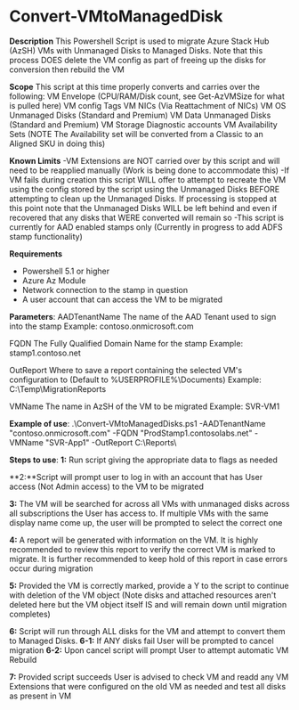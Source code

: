 # Convert-VMtoManagedDisk
**Description**
This Powershell Script is used to migrate Azure Stack Hub (AzSH) VMs with Unmanaged Disks to Managed Disks.
Note that this process DOES delete the VM config as part of freeing up the disks for conversion then rebuild the VM

**Scope**
This script at this time properly converts and carries over the following:
VM Envelope (CPU/RAM/Disk count, see Get-AzVMSize for what is pulled here)
VM config Tags
VM NICs (Via Reattachment of NICs)
VM OS Unmanaged Disks (Standard and Premium)
VM Data Unmanaged Disks (Standard and Premium)
VM Storage Diagnostic accounts
VM Availability Sets (NOTE The Availability set will be converted from a Classic to an Aligned SKU in doing this)

**Known Limits**
-VM Extensions are NOT carried over by this script and will need to be reapplied manually (Work is being done to accommodate this)
-If VM fails during creation this script WILL offer to attempt to recreate the VM using the config stored by the script using the Unmanaged Disks BEFORE attempting to clean up the Unmanaged Disks. If processing is stopped at this point note that the Unmanaged Disks WILL be left behind and even if recovered that any disks that WERE converted will remain so
-This script is currently for AAD enabled stamps only (Currently in progress to add ADFS stamp functionality)

**Requirements**
- Powershell 5.1 or higher
- Azure Az Module
- Network connection to the stamp in question
- A user account that can access the VM to be migrated

**Parameters**:
AADTenantName 
The name of the AAD Tenant used to sign into the stamp
Example: contoso.onmicrosoft.com

FQDN
The Fully Qualified Domain Name for the stamp
Example: stamp1.contoso.net

OutReport
Where to save a report containing the selected VM's configuration to (Default to %USERPROFILE%\Documents)
Example: C:\Temp\MigrationReports

VMName
The name in AzSH of the VM to be migrated
Example: SVR-VM1

**Example of use**:
.\Convert-VMtoManagedDisks.ps1 -AADTenantName "contoso.onmicrosoft.com"   -FQDN "ProdStamp1.contosolabs.net" -VMName "SVR-App1"  -OutReport C:\Reports\

**Steps to use**:
**1:** Run script giving the appropriate data to flags as needed

**2:**Script will prompt user to log in with an account that has User access (Not Admin access) to the VM to be migrated

**3:** The VM will be searched for across all VMs with unmanaged disks across all subscriptions the User has access to. If multiple VMs with the same display name come up, the user will be prompted to select the correct one

**4:** A report will be generated with information on the VM. It is highly recommended to review this report to verify the correct VM is marked to migrate. It is further recommended to keep hold of this report in case errors occur during migration

**5:** Provided the VM is correctly marked, provide a Y to the script to continue with deletion of the VM object (Note disks and attached resources aren't deleted here but the VM object itself IS and will remain down until migration completes)

**6:** Script will run through ALL disks for the VM and attempt to convert them to Managed Disks.
**6-1:** If ANY disks fail User will be prompted to cancel migration
**6-2:** Upon cancel script will prompt User to attempt automatic VM Rebuild

**7:** Provided script succeeds User is advised to check VM and readd any VM Extensions that were configured on the old VM as needed and test all disks as present in VM
